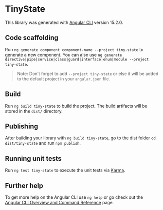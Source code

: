 # TinyState

This library was generated with [Angular CLI](https://github.com/angular/angular-cli) version 15.2.0.

## Code scaffolding

Run `ng generate component component-name --project tiny-state` to generate a new component. You can also use `ng generate directive|pipe|service|class|guard|interface|enum|module --project tiny-state`.
> Note: Don't forget to add `--project tiny-state` or else it will be added to the default project in your `angular.json` file. 

## Build

Run `ng build tiny-state` to build the project. The build artifacts will be stored in the `dist/` directory.

## Publishing

After building your library with `ng build tiny-state`, go to the dist folder `cd dist/tiny-state` and run `npm publish`.

## Running unit tests

Run `ng test tiny-state` to execute the unit tests via [Karma](https://karma-runner.github.io).

## Further help

To get more help on the Angular CLI use `ng help` or go check out the [Angular CLI Overview and Command Reference](https://angular.io/cli) page.
